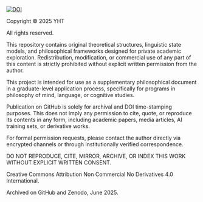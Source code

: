 [![DOI](https://zenodo.org/badge/DOI/10.5281/zenodo.15682454.svg)](https://doi.org/10.5281/zenodo.15682454)

Copyright © 2025 YHT

All rights reserved.

This repository contains original theoretical structures, linguistic state models, and philosophical frameworks designed for private academic exploration. Redistribution, modification, or commercial use of any part of this content is strictly prohibited without explicit written permission from the author.

This project is intended for use as a supplementary philosophical document in a graduate-level application process, specifically for programs in philosophy of mind, language, or cognitive studies.

Publication on GitHub is solely for archival and DOI time-stamping purposes. This does not imply any permission to cite, quote, or reproduce its contents in any form, including academic papers, media articles, AI training sets, or derivative works.

For formal permission requests, please contact the author directly via encrypted channels or through institutionally verified correspondence.

DO NOT REPRODUCE, CITE, MIRROR, ARCHIVE, OR INDEX THIS WORK WITHOUT EXPLICIT WRITTEN CONSENT.

Creative Commons Attribution Non Commercial No Derivatives 4.0 International.

Archived on GitHub and Zenodo, June 2025.
